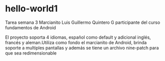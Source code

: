# hello-world1
Tarea semana 3 Marcianito
Luis Guillermo Quintero G participante del curso fundamentos de Android

El proyecto soporta 4 idiomas, español como default y adicional inglés, francés y aleman.Utiliza como fondo el marcianito de Android, brinda soporte a multiples pantallas y además se tiene un archivo nine-patch para que sea redimensionable
